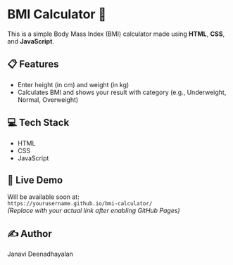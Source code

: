 # BMI Calculator 💪

This is a simple Body Mass Index (BMI) calculator made using **HTML**, **CSS**, and **JavaScript**.

## 📋 Features
- Enter height (in cm) and weight (in kg)
- Calculates BMI and shows your result with category (e.g., Underweight, Normal, Overweight)

## 💻 Tech Stack
- HTML
- CSS
- JavaScript

## 🚀 Live Demo
Will be available soon at:  
`https://yourusername.github.io/bmi-calculator/`  
*(Replace with your actual link after enabling GitHub Pages)*

## ✍️ Author
Janavi Deenadhayalan
